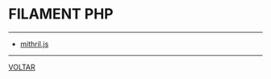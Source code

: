 # FILAMENT PHP

---

* [mithril.js](https://github.com/MithrilJS/mithril.js)

---

[VOLTAR](README.md)
